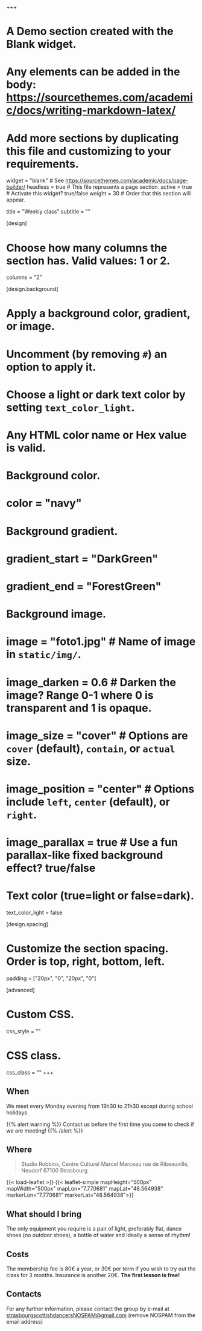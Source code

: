 +++
# A Demo section created with the Blank widget.
# Any elements can be added in the body: https://sourcethemes.com/academic/docs/writing-markdown-latex/
# Add more sections by duplicating this file and customizing to your requirements.

widget = "blank"  # See https://sourcethemes.com/academic/docs/page-builder/
headless = true  # This file represents a page section.
active = true  # Activate this widget? true/false
weight = 30  # Order that this section will appear.

title = "Weekly class"
subtitle = ""

[design]
  # Choose how many columns the section has. Valid values: 1 or 2.
  columns = "2"

[design.background]
  # Apply a background color, gradient, or image.
  #   Uncomment (by removing `#`) an option to apply it.
  #   Choose a light or dark text color by setting `text_color_light`.
  #   Any HTML color name or Hex value is valid.

  # Background color.
  # color = "navy"

  # Background gradient.
  # gradient_start = "DarkGreen"
  # gradient_end = "ForestGreen"

  # Background image.
  # image = "foto1.jpg"  # Name of image in `static/img/`.
  # image_darken = 0.6  # Darken the image? Range 0-1 where 0 is transparent and 1 is opaque.
  # image_size = "cover"  #  Options are `cover` (default), `contain`, or `actual` size.
  # image_position = "center"  # Options include `left`, `center` (default), or `right`.
  # image_parallax = true  # Use a fun parallax-like fixed background effect? true/false

  # Text color (true=light or false=dark).
  text_color_light = false

[design.spacing]
  # Customize the section spacing. Order is top, right, bottom, left.
  padding = ["20px", "0", "20px", "0"]

[advanced]
 # Custom CSS.
 css_style = ""

 # CSS class.
 css_class = ""
+++

When
----
We meet every Monday evening from 19h30 to 21h30 except during school holidays

{{% alert warning %}}
Contact us before the first time you come to check if we are meeting!
{{% /alert %}}


Where
---

> Studio Robbins, Centre Culturel Marcel Marceau
> rue de Ribeauvillé, Neudorf
> 67100 Strasbourg

{{< load-leaflet >}}
{{< leaflet-simple mapHeight="500px" mapWidth="500px" mapLon="7.770681" mapLat="48.564938" markerLon="7.770681" markerLat="48.564938">}}

What should I bring
-----
The only equipment you require is a pair of light, preferably flat, dance shoes (no outdoor shoes), a bottle of water and ideally a sense of rhythm!

Costs
----
The membership fee is 80€ a year, or 30€ per term if you wish to try out the class for 3 months. Insurance is another 20€.
**The first lesson is free!**


Contacts
--------
For any further information, please contact the group by e-mail at <strasbourgscottishdancersNOSPAM@gmail.com> (remove NOSPAM from the email address)
